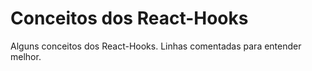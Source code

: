 # Conceitos dos React-Hooks
Alguns conceitos dos React-Hooks. Linhas comentadas para entender melhor.
